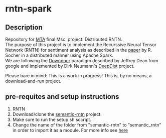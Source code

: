 # rntn-spark
## Description
Repository for [MTA](https://www.mta.ac.il/en/Pages/default.aspx) final Msc. project: Distributed RNTN.  
The purpose of this project is to implement the Recurssive Neural Tensor Network (RNTN) for sentiment analysis as described in the [paper](http://nlp.stanford.edu/~socherr/EMNLP2013_RNTN.pdf) by R. Socher in a distributed manner using Apache Spark.   
We are following the [Downpour](http://research.google.com/archive/large_deep_networks_nips2012.html) paradigm described by Jeffrey Dean from google and implemented by Dirk Neumann's [DeepDist](http://deepdist.com/) project.  
  
Please bare in mind: This is a work in progress! This is, by no means, a download-and-run project. 

## pre-requites and setup instructions
1. RNTN
  1. Download/clone the [semantic-rntn](https://github.com/awni/semantic-rntn) project.
  2. Make sure to run the setup.sh sccript.
  3. Change the name of the folder from "semantic-rntn" to "semantic_rntn" in order to import it as a module. For more info see [here](http://stackoverflow.com/questions/8350853/how-to-import-python-module-when-module-name-has-a-dash-or-hyphen-in-it) 


